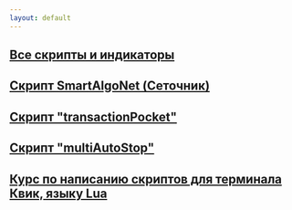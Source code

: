 ```yaml
---
layout: default
---
```


## [Все скрипты и индикаторы](/_posts/2021-01-09-hello-post.md)

## [Скрипт SmartAlgoNet (Сеточник)](/_posts/2023-06-11-SmartAlgoNet.md)
## [Скрипт "transactionPocket"](/_posts/2021-01-10-transactionPocket-post.md)
## [Скрипт "multiAutoStop"](/_posts/2021-03-14-multiAutoStop.md)
## [Курс по написанию скриптов для терминала Квик, языку Lua](/_posts/2021-05-28-qLua-course.md)
